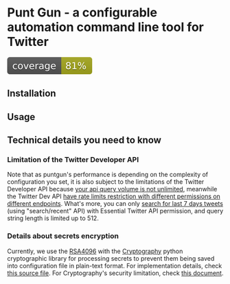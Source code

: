 # Punt Gun - a configurable automation command line tool for Twitter

[![unit test coverage badge](./coverage/converage.svg)](./coverage)

## Installation

## Usage

## Technical details you need to know

### Limitation of the Twitter Developer API

Note that as puntgun's performance is depending on the complexity of configuration you set,
it is also subject to the limitations of the Twitter Developer API because [your api query volume is not unlimited](https://developer.twitter.com/en/docs/twitter-api/getting-started/about-twitter-api),
meanwhile the Twitter Dev API [have rate limits restriction with different permissions on different endpoints](https://developer.twitter.com/en/docs/twitter-api/rate-limits).
What's more, you can only [search for last 7 days tweets](https://developer.twitter.com/en/docs/twitter-api/tweets/search/introduction) (using "search/recent" API) with Essential Twitter API permission, and query string length is limited up to 512.

### Details about secrets encryption

Currently, we use the [RSA4096](https://en.wikipedia.org/wiki/RSA_(cryptosystem)) with the [Cryptography](https://github.com/pyca/cryptography/) python cryptographic library for processing secrets to prevent them being saved into configuration file in plain-text format. For implementation details, check [this source file](puntgun/conf/encrypto.py). For Cryptography's security limitation, check [this document](https://cryptography.io/en/latest/limitations/).